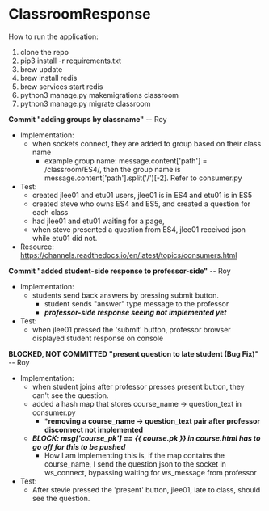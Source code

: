 # ClassroomResponse

How to run the application:

1. clone the repo
2. pip3 install -r requirements.txt
3. brew update
4. brew install redis
5. brew services start redis
6. python3 manage.py makemigrations classroom
7. python3 manage.py migrate classroom




**Commit "adding groups by classname"** -- Roy
* Implementation:
	* when sockets connect, they are added to group based on their class name
		* example group name: message.content['path'] = /classroom/ES4/, then the group name is message.content['path'].split('/')[-2]. Refer to consumer.py
* Test:
	* created jlee01 and etu01 users, jlee01 is in ES4 and etu01 is in ES5
	* created steve who owns ES4 and ES5, and created a question for each class
	* had jlee01 and etu01 waiting for a page, 
	* when steve presented a question from ES4, jlee01 received json while etu01 did not.
* Resource: https://channels.readthedocs.io/en/latest/topics/consumers.html
	

**Commit "added student-side response to professor-side"** -- Roy
* Implementation: 
	* students send back answers by pressing submit button.
		* student sends "answer" type message to the professor
		* ***professor-side response seeing not implemented yet***
* Test:
	* when jlee01 pressed the 'submit' button, professor browser displayed student response on console

**BLOCKED, NOT COMMITTED "present question to late student (Bug Fix)"** -- Roy
* Implementation: 
	* when student joins after professor presses present button, they can't see the question.
	* added a hash map that stores course_name -> question_text in consumer.py
		* ***removing a course_name -> question_text pair after professor disconnect not implemented**
	* ***BLOCK: msg['course_pk'] == {{ course.pk }} in course.html has to go off for this to be pushed***
		* How I am implementing this is, if the map contains the course_name, I send the question json to the socket in ws_connect, bypassing waiting for ws_message from professor
* Test:
	* After stevie pressed the 'present' button, jlee01, late to class, should see the question. 


